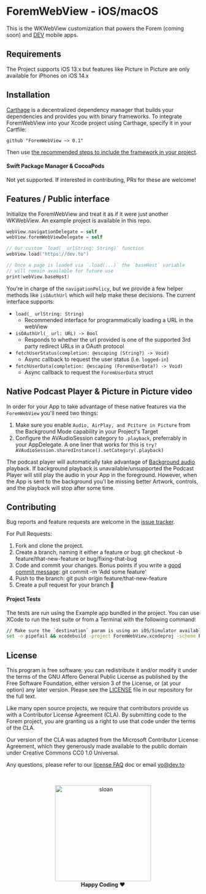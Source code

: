 # ForemWebView - iOS/macOS

This is the WKWebView customization that powers the Forem (coming soon) and [DEV](https://github.com/thepracticaldev/DEV-ios) mobile apps.

## Requirements

The Project supports iOS 13.x but features like Picture in Picture are only available for iPhones on iOS 14.x

## Installation

[Carthage](https://github.com/Carthage/Carthage) is a decentralized dependency manager that builds your dependencies and provides you with binary frameworks. To integrate ForemWebView into your Xcode project using Carthage, specify it in your Cartfile:

```
github "ForemWebView ~> 0.1"
```

Then use [the recommended steps to include the framework in your project](https://github.com/Carthage/Carthage#adding-frameworks-to-an-application).

#### Swift Package Manager & CocoaPods

Not yet supported. If interested in contributing, PRs for these are welcome!

## Features / Public interface

Initialize the ForemWebView and treat it as if it were just another WKWebView. An example project is available in this repo.

```swift
webView.navigationDelegate = self
webView.foremWebViewDelegate = self

// Our custom `load(_ urlString: String)` function
webView.load("https://dev.to")

// Once a page is loaded via `.load(...)` the `baseHost` variable
// will remain available for future use
print(webView.baseHost)
```

You're in charge of the `navigationPolicy`, but we provide a few helper methods like `isOAuthUrl` which will help make these decisions. The current interface supports:

- `load(_ urlString: String)`
  - Recommended interface for programmatically loading a URL in the webView
- `isOAuthUrl(_ url: URL) -> Bool`
  - Responds to whether the url provided is one of the supported 3rd party redirect URLs in a OAuth protocol
- `fetchUserStatus(completion: @escaping (String?) -> Void)`
  - Async callback to request the user status (i.e. `logged-in`)
- `fetchUserData(completion: @escaping (ForemUserData?) -> Void)`
  - Async callback to request the `ForemUserData` struct

## Native Podcast Player & Picture in Picture video

In order for your App to take advantage of these native features via the `ForemWebView` you'll need two things:
1. Make sure you enable `Audio, AirPlay, and Pciture in Picture` from the Background Mode capability in your Project's Target
1. Configure the AVAudioSession category to `.playback`, preferrably in your AppDelegate. A one liner that works for this is `try? AVAudioSession.sharedInstance().setCategory(.playback)`

The podcast player will automatically take advantage of [Background audio](https://developer.apple.com/documentation/avfoundation/media_playback_and_selection/creating_a_basic_video_player_ios_and_tvos/enabling_background_audio) playback. If background playback is unavailable/unsupported the Podcast Player will still play the audio in your App in the foreground. However, when the App is sent to the background you'l be missing better Artwork, controls, and the playback will stop after some time.

## Contributing

Bug reports and feature requests are welcome in the [issue tracker](https://github.com/forem/ForemWebView-ios/issues).

For Pull Requests:
1. Fork and clone the project.
1. Create a branch, naming it either a feature or bug: git checkout -b feature/that-new-feature or bug/fixing-that-bug
1. Code and commit your changes. Bonus points if you write a [good commit message](https://chris.beams.io/posts/git-commit/): git commit -m 'Add some feature'
1. Push to the branch: git push origin feature/that-new-feature
1. Create a pull request for your branch 🎉

#### Project Tests

The tests are run using the Example app bundled in the project. You can use XCode to run the test suite or from a Terminal with the following command:

```bash
// Make sure the `destination` param is using an iOS/Simulator available in your local development
set -o pipefail && xcodebuild -project ForemWebView.xcodeproj -scheme Example -sdk iphonesimulator -destination 'platform=iOS Simulator,OS=14.1,name=iPhone 12 Pro Max' test | xcpretty
```

## License

This program is free software: you can redistribute it and/or modify it under the terms of the GNU Affero General Public License as published by the Free Software Foundation, either version 3 of the License, or (at your option) any later version. Please see the [LICENSE](./LICENSE) file in our repository for the full text.

Like many open source projects, we require that contributors provide us with a Contributor License Agreement (CLA). By submitting code to the Forem project, you are granting us a right to use that code under the terms of the CLA.

Our version of the CLA was adapted from the Microsoft Contributor License Agreement, which they generously made available to the public domain under Creative Commons CC0 1.0 Universal.

Any questions, please refer to our [license FAQ](https://docs.forem.to/licensing/) doc or email yo@dev.to

<br/>

<p align="center">
  <img
    alt="sloan"
    width=250px
    src="https://thepracticaldev.s3.amazonaws.com/uploads/user/profile_image/31047/af153cd6-9994-4a68-83f4-8ddf3e13f0bf.jpg"
  />
  <br/>
  <strong>Happy Coding</strong> ❤️
</p>
